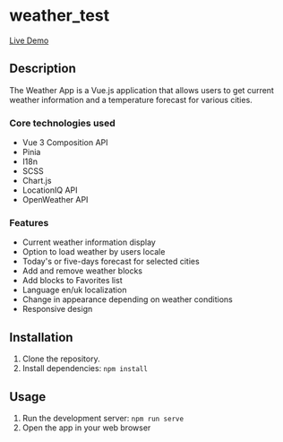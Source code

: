 # weather_test

[Live Demo](https://roshirin.github.io/weather_test/)

## Description

The Weather App is a Vue.js application that allows users to get current weather information and a temperature forecast for various cities.

### Core technologies used

- Vue 3 Composition API
- Pinia
- I18n
- SCSS
- Chart.js
- LocationIQ API
- OpenWeather API

### Features

- Current weather information display
- Option to load weather by users locale
- Today's or five-days forecast for selected cities
- Add and remove weather blocks
- Add blocks to Favorites list
- Language en/uk localization
- Change in appearance depending on weather conditions
- Responsive design

## Installation

1. Clone the repository.
2. Install dependencies: `npm install`

## Usage

1. Run the development server: `npm run serve`
2. Open the app in your web browser
